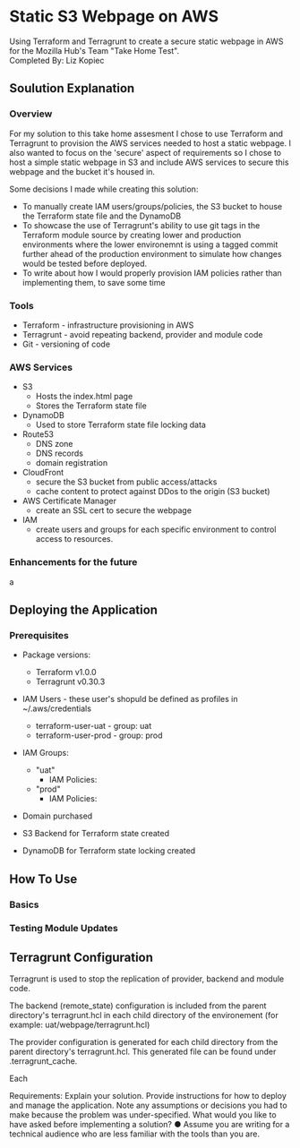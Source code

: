 # Static S3 Webpage on AWS 
Using Terraform and Terragrunt to create a secure static webpage in AWS for the Mozilla Hub's Team "Take Home Test".\
Completed By: Liz Kopiec

## Soulution Explanation
### Overview
For my solution to this take home assesment I chose to use Terraform and Terragrunt to provision the AWS services needed to host a static webpage. I also wanted to focus on the 'secure' aspect of requirements so I chose to host a simple static webpage in S3 and include AWS services to secure this webpage and the bucket it's housed in.

Some decisions I made while creating this solution:
- To manually create IAM users/groups/policies, the S3 bucket to house the Terraform state file and the DynamoDB
- To showcase the use of Terragrunt's ability to use git tags in the Terraform module source by creating lower and production environments where the lower environemnt is using a tagged commit  further ahead of the production environment to simulate how changes would be tested before deployed.
- To write about how I would properly provision IAM policies rather than implementing them, to save some time

### Tools 
- Terraform - infrastructure provisioning in AWS
- Terragrunt - avoid repeating backend, provider and module code
- Git - versioning of code

### AWS Services
- S3
    - Hosts the index.html page
    - Stores the Terraform state file
- DynamoDB
    - Used to store Terraform state file locking data
- Route53
    - DNS zone
    - DNS records
    - domain registration
- CloudFront
    - secure the S3 bucket from public access/attacks
    - cache content to protect against DDos to the origin (S3 bucket)
- AWS Certificate Manager
    - create an SSL cert to secure the webpage
- IAM
    - create users and groups for each specific environment to control access to resources.


### Enhancements for the future
a

## Deploying the Application
### Prerequisites
- Package versions:
    - Terraform v1.0.0
    - Terragrunt v0.30.3
- IAM Users -  these user's shopuld be defined as profiles in ~/.aws/credentials
    - terraform-user-uat - group: uat
    - terraform-user-prod - group: prod

- IAM Groups:
    - "uat"
        - IAM Policies:
    - "prod"
        - IAM Policies:
- Domain purchased
- S3 Backend for Terraform state created
- DynamoDB for Terraform state locking created


## How To Use

### Basics

### Testing Module Updates

### 

## Terragrunt Configuration
Terragrunt is used to stop the replication of provider, backend and module code.

The backend (remote_state) configuration is included from the parent directory's terragrunt.hcl in each child directory of the environement (for example: uat/webpage/terragrunt.hcl)

The provider configuration is generated for each child directory from the parent directory's terragrunt.hcl. This generated file can be found under .terragrunt_cache.

Each


Requirements:
Explain your solution.
Provide instructions for how to deploy and manage the application.
Note any assumptions or decisions you had to make because the problem was under-specified.
What would you like to have asked before implementing a solution?
● Assume you are writing for a technical audience who are less familiar with the tools than you are.